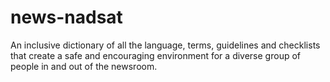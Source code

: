 # news-nadsat
An inclusive dictionary of all the language, terms, guidelines and checklists that create a safe and encouraging environment for a diverse group of people in and out of the newsroom.
